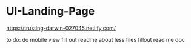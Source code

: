 # UI-Landing-Page
https://trusting-darwin-027045.netlify.com/

to do:
do mobile view
fill out readme about less files
fillout read me doc 









